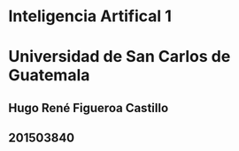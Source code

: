 # Inteligencia Artifical 1
# Universidad de San Carlos de Guatemala

## Hugo René Figueroa Castillo
## 201503840